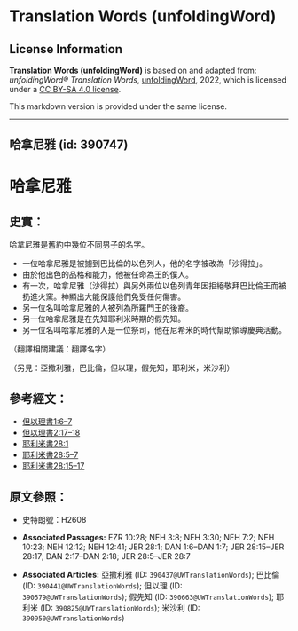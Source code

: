 # Translation Words (unfoldingWord)

## License Information

**Translation Words (unfoldingWord)** is based on and adapted from: _unfoldingWord® Translation Words_, [unfoldingWord](https://unfoldingword.org/utw), 2022, which is licensed under a [CC BY-SA 4.0 license](https://creativecommons.org/licenses/by-sa/4.0/legalcode.en).

This markdown version is provided under the same license.



--------------------------------

## 哈拿尼雅 (id: 390747)

哈拿尼雅
====

史實：
---

哈拿尼雅是舊約中幾位不同男子的名字。

* 一位哈拿尼雅是被擄到巴比倫的以色列人，他的名字被改為「沙得拉」。
* 由於他出色的品格和能力，他被任命為王的僕人。
* 有一次，哈拿尼雅（沙得拉）與另外兩位以色列青年因拒絕敬拜巴比倫王而被扔進火窯。神顯出大能保護他們免受任何傷害。
* 另一位名叫哈拿尼雅的人被列為所羅門王的後裔。
* 另一位哈拿尼雅是在先知耶利米時期的假先知。
* 另一位名叫哈拿尼雅的人是一位祭司，他在尼希米的時代幫助領導慶典活動。

（翻譯相關建議：翻譯名字）

（另見：亞撒利雅，巴比倫，但以理，假先知，耶利米，米沙利）

參考經文：
-----

* [但以理書1:6–7](https://ref.ly/Dan1:6-Dan1:7)
* [但以理書2:17–18](https://ref.ly/Dan2:17-Dan2:18)
* [耶利米書28:1](https://ref.ly/Jer28:1)
* [耶利米書28:5–7](https://ref.ly/Jer28:5-Jer28:7)
* [耶利米書28:15–17](https://ref.ly/Jer28:15-Jer28:17)

原文參照：
-----

* 史特朗號：H2608

* **Associated Passages:** EZR 10:28; NEH 3:8; NEH 3:30; NEH 7:2; NEH 10:23; NEH 12:12; NEH 12:41; JER 28:1; DAN 1:6–DAN 1:7; JER 28:15–JER 28:17; DAN 2:17–DAN 2:18; JER 28:5–JER 28:7
* **Associated Articles:** 亞撒利雅 (ID: `390437@UWTranslationWords`); 巴比倫 (ID: `390441@UWTranslationWords`); 但以理 (ID: `390579@UWTranslationWords`); 假先知 (ID: `390663@UWTranslationWords`); 耶利米 (ID: `390825@UWTranslationWords`); 米沙利 (ID: `390950@UWTranslationWords`)

